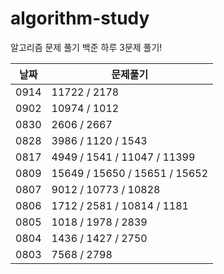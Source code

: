 # algorithm-study

알고리즘 문제 풀기
백준 하루 3문제 풀기!

| 날짜 | 문제풀기                      |
| ---- | ----------------------------- |
| 0914 | 11722 / 2178                  |
| 0902 | 10974 / 1012                  |
| 0830 | 2606 / 2667                   |
| 0828 | 3986 / 1120 / 1543            |
| 0817 | 4949 / 1541 / 11047 / 11399   |
| 0809 | 15649 / 15650 / 15651 / 15652 |
| 0807 | 9012 / 10773 / 10828          |
| 0806 | 1712 / 2581 / 10814 / 1181    |
| 0805 | 1018 / 1978 / 2839            |
| 0804 | 1436 / 1427 / 2750            |
| 0803 | 7568 / 2798                   |
